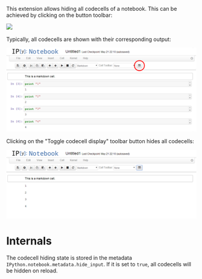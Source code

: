 This extension allows hiding all codecells of a notebook. This can be achieved by clicking on the button toolbar:

![](hide_input_all_toggle_codecells.png)

Typically, all codecells are shown with their corresponding output:

![](hide_input_all_show.png)

Clicking on the "Toggle codecell display" toolbar button hides all codecells:

![](hide_input_all_hide.png)


Internals
=========

The codecell hiding state is stored in the metadata `IPython.notebook.metadata.hide_input`.
If it is set to `true`, all codecells will be hidden on reload.
